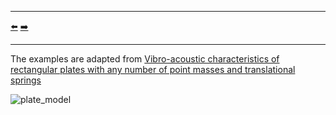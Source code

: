 ***
[⬅️](../019/README.md "Previous example")
[➡️](../021/README.md "Next example")
***

The examples are adapted from [Vibro-acoustic characteristics of rectangular plates with any number of point masses and translational springs](https://doi.org/10.1177/10775463241281766)

![plate_model](plate_model.png "A uniform rectangular plate carrying four concentrated masses (blue) and four translational springs (red)")
